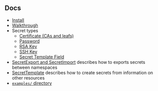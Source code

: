 ## Docs

- [Install](install.md)
- [Walkthrough](walkthrough.md)
- Secret types
  - [Certificate (CAs and leafs)](certificate.md)
  - [Password](password.md)
  - [RSA Key](rsa_key.md)
  - [SSH Key](ssh_key.md)
  - [Secret Template Field](secret-template-field.md)
- [SecretExport and SecretImport](secret-export.md) describes how to exports secrets between namespaces
- [SecretTemplate](secret-template.md) describes how to create secrets from information on other resources
- [`examples/` directory](../examples/)
